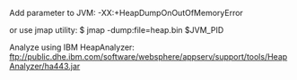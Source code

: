 Add parameter to JVM:
-XX:+HeapDumpOnOutOfMemoryError

or use jmap utility:
$ jmap -dump:file=heap.bin $JVM_PID

Analyze using IBM HeapAnalyzer:
ftp://public.dhe.ibm.com/software/websphere/appserv/support/tools/HeapAnalyzer/ha443.jar
